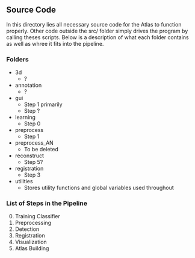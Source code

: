## Source Code

In this directory lies all necessary source code for the Atlas to function properly. Other code outside the src/ folder simply drives the program by calling theses scripts. Below is a description of what each folder contains as well as whree it fits into the pipeline.

### Folders

- 3d
  - ?
- annotation
  - ?
- gui
  - Step 1 primarily
  - Step ?
- learning
  - Step 0
- preprocess
  - Step 1
- preprocess_AN
  - To be deleted
- reconstruct
  - Step 5?
- registration
  - Step 3
- utilities
  - Stores utility functions and global variables used throughout

### List of Steps in the Pipeline

 0. Training Classifier
 1. Preprocessing
 2. Detection
 3. Registration
 4. Visualization
 5. Atlas Building
